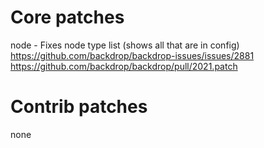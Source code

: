 Core patches
============

node - Fixes node type list (shows all that are in config)
  https://github.com/backdrop/backdrop-issues/issues/2881
  https://github.com/backdrop/backdrop/pull/2021.patch


Contrib patches
===============

  none

